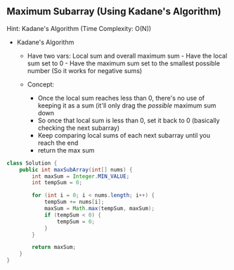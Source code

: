 ## Maximum Subarray (Using Kadane's Algorithm)

Hint: Kadane's Algorithm (Time Complexity: O(N))

- Kadane's Algorithm
  
    - Have two vars: Local sum and overall maximum sum
          - Have the local sum set to 0
          - Have the maximum sum set to the smallest possible number (So it works for negative sums)
    - Concept:

      - Once the local sum reaches less than 0, there's no use of keeping it as a sum (it'll only drag the *possible* maximum sum down
      - So once that local sum is less than 0, set it back to 0 (basically checking the next subarray)
      - Keep comparing local sums of each next subarray until you reach the end
       - return the max sum



``` java
class Solution {
    public int maxSubArray(int[] nums) {
        int maxSum = Integer.MIN_VALUE;
        int tempSum = 0;

        for (int i = 0; i < nums.length; i++) {
            tempSum += nums[i];
            maxSum = Math.max(tempSum, maxSum);
            if (tempSum < 0) {
                tempSum = 0;
            }
        }

        return maxSum;
    }
}
